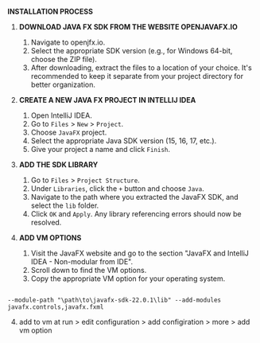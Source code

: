 
**INSTALLATION PROCESS**

1. **DOWNLOAD JAVA FX SDK FROM THE WEBSITE OPENJAVAFX.IO**
    1. Navigate to openjfx.io.
    2. Select the appropriate SDK version (e.g., for Windows 64-bit, choose the ZIP file).
    3. After downloading, extract the files to a location of your choice. It's recommended to keep it separate from your project directory for better organization.

2. **CREATE A NEW JAVA FX PROJECT IN INTELLIJ IDEA**
    1. Open IntelliJ IDEA.
    2. Go to `Files` > `New` > `Project`.
    3. Choose `JavaFX` project.
    4. Select the appropriate Java SDK version (15, 16, 17, etc.).
    5. Give your project a name and click `Finish`.

3. **ADD THE SDK LIBRARY**
    1. Go to `Files` > `Project Structure`.
    2. Under `Libraries`, click the `+` button and choose `Java`.
    3. Navigate to the path where you extracted the JavaFX SDK, and select the `lib` folder.
    4. Click `OK` and `Apply`. Any library referencing errors should now be resolved.

4. **ADD VM OPTIONS**
    1. Visit the JavaFX website and go to the section "JavaFX and IntelliJ IDEA - Non-modular from IDE".
    2. Scroll down to find the VM options.
    3. Copy the appropriate VM option for your operating system.


```shell

--module-path "\path\to\javafx-sdk-22.0.1\lib" --add-modules javafx.controls,javafx.fxml

```

	
4. add to vm at run > edit configuration > add configiration > more > add vm option 